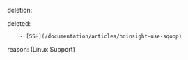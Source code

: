 deletion:

deleted:

		- [SSH](/documentation/articles/hdinsight-use-sqoop)

reason: (Linux Support)

